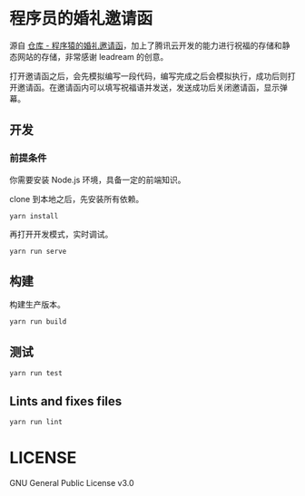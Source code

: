 # 程序员的婚礼邀请函

源自 [仓库 - 程序猿的婚礼邀请函](https://github.com/leadream/wedding-invitation-for-programmers)，加上了腾讯云开发的能力进行祝福的存储和静态网站的存储，非常感谢 leadream 的创意。

打开邀请函之后，会先模拟编写一段代码，编写完成之后会模拟执行，成功后则打开邀请函。在邀请函内可以填写祝福语并发送，发送成功后关闭邀请函，显示弹幕。

## 开发
### 前提条件
你需要安装 Node.js 环境，具备一定的前端知识。

clone 到本地之后，先安装所有依赖。
```
yarn install
```

再打开开发模式，实时调试。
```
yarn run serve
```

## 构建
构建生产版本。
```
yarn run build
```

## 测试
```
yarn run test
```

## Lints and fixes files
```
yarn run lint
```

# LICENSE
GNU General Public License v3.0
